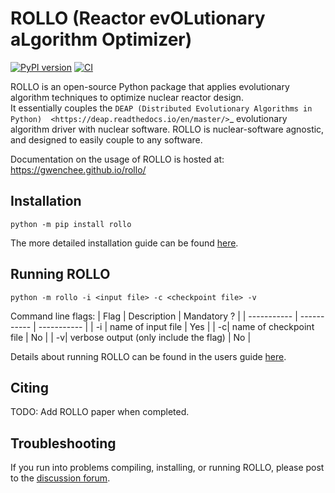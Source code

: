 # ROLLO (Reactor evOLutionary aLgorithm Optimizer)

[![PyPI version](https://badge.fury.io/py/rollo.svg)](https://badge.fury.io/py/rollo)
[![CI](https://github.com/arfc/rollo/actions/workflows/python-package-conda.yml/badge.svg)](https://github.com/arfc/rollo/actions/workflows/python-package-conda.yml)

ROLLO is an open-source Python package that applies evolutionary algorithm 
techniques to optimize nuclear reactor design.  
It essentially couples the `DEAP (Distributed Evolutionary Algorithms in Python) 
<https://deap.readthedocs.io/en/master/>`_ evolutionary algorithm driver with 
nuclear software.
ROLLO is nuclear-software agnostic, and designed to easily couple to any software. 

Documentation on the usage of ROLLO is hosted at: https://gwenchee.github.io/rollo/

## Installation 
`python -m pip install rollo`

The more detailed installation guide can be found [here](https://gwenchee.github.io/rollo/install.html).

## Running ROLLO 
`python -m rollo -i <input file> -c <checkpoint file> -v `

Command line flags: 
| Flag | Description | Mandatory ? |
| ----------- | ----------- | ----------- |
| -i | name of input file | Yes |
| -c| name of checkpoint file | No |
| -v| verbose output (only include the flag) | No |

Details about running ROLLO can be found in the users guide [here](https://gwenchee.github.io/rollo/usersguide/run_rollo.html).

## Citing 
TODO: Add ROLLO paper when completed. 

## Troubleshooting
If you run into problems compiling, installing, or running ROLLO, please post to the 
[discussion forum](https://github.com/arfc/rollo/discussions).